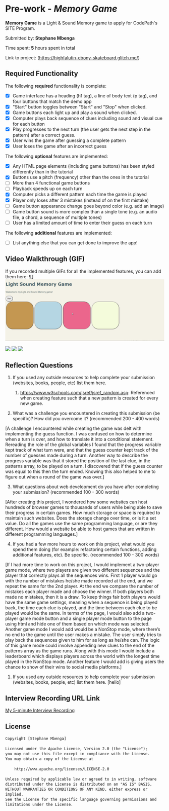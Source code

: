 # Pre-work - *Memory Game*

**Memory Game** is a Light & Sound Memory game to apply for CodePath's SITE Program. 

Submitted by: **Stephane Mbenga**

Time spent: **5** hours spent in total

Link to project: (https://highfalutin-ebony-skateboard.glitch.me/)

## Required Functionality

The following **required** functionality is complete:

* [x] Game interface has a heading (h1 tag), a line of body text (p tag), and four buttons that match the demo app
* [x] "Start" button toggles between "Start" and "Stop" when clicked. 
* [x] Game buttons each light up and play a sound when clicked. 
* [x] Computer plays back sequence of clues including sound and visual cue for each button
* [x] Play progresses to the next turn (the user gets the next step in the pattern) after a correct guess. 
* [x] User wins the game after guessing a complete pattern
* [x] User loses the game after an incorrect guess

The following **optional** features are implemented:

* [x] Any HTML page elements (including game buttons) has been styled differently than in the tutorial
* [x] Buttons use a pitch (frequency) other than the ones in the tutorial
* [ ] More than 4 functional game buttons
* [ ] Playback speeds up on each turn
* [x] Computer picks a different pattern each time the game is played
* [x] Player only loses after 3 mistakes (instead of on the first mistake)
* [ ] Game button appearance change goes beyond color (e.g. add an image)
* [ ] Game button sound is more complex than a single tone (e.g. an audio file, a chord, a sequence of multiple tones)
* [ ] User has a limited amount of time to enter their guess on each turn

The following **additional** features are implemented:

- [ ] List anything else that you can get done to improve the app!

## Video Walkthrough (GIF)

If you recorded multiple GIFs for all the implemented features, you can add them here:
![] <img src='Memory_walkthrough.gif' title='Video Walkthrough' width='' alt='Video Walkthrough' />
 
![](gif2-link-here)
![](gif3-link-here)
![](gif4-link-here)

## Reflection Questions
1. If you used any outside resources to help complete your submission (websites, books, people, etc) list them here. 
    1. https://www.w3schools.com/jsref/jsref_random.asp: Referenced when creating feature such that a new pattern is created for every new game.

2. What was a challenge you encountered in creating this submission (be specific)? How did you overcome it? (recommended 200 - 400 words) 
 
 [A challenge I encountered while creating the game was delt with implementing the guess function.
 I was confused on how to determine when a turn is over, and how to translate it into a conditional statement.
 Rereading the role of the global variables I found that the progress variable kept track of what turn were, 
 and that the guess counter kept track of the number of guesses made during a turn. Another way to describe the 
 progress variable was that it stored the position of the last clue, in the patterns array, to be played on a turn. 
 I discovered that if the guess counter was equal to this then the turn ended. Knowing this also helped to me to 
 figure out when a round of the game was over.] 

3. What questions about web development do you have after completing your submission? (recommended 100 - 300 words) 

[After creating this project, I wondered how some websites can host hundreds of browser games to thousands of users while being able to save their progress in certain games. How much storage or space is required to maintain such websites. Does the storage change over time, or is it a set value. Do 
all the games use the same programming language, or are they different. How would a website be able to host games that are
written in different programming languages.] 

4. If you had a few more hours to work on this project, what would you spend them doing (for example: refactoring certain functions, adding additional features, etc). Be specific. (recommended 100 - 300 words) 

[If I had more time to work on this project, I would implement a two-player game mode, where two players are given two different sequences and the player that correctly plays all the sequences wins. First 1 player would go with the number of mistakes he/she made recorded at the end, and we repeat the same for the 2nd player. At the end we compare the number of mistakes each player made and choose the winner.  If both players both made no mistakes, then it is a draw.  To keep things fair both players would have the same game settings, meaning when a sequence is being played back, the time each clue is played, and the time between each clue to be played would be the same. In terms of the page, I would also add a two-player game mode button and a single player mode button to the page using html and hide one of them based on which mode was selected. Another game mode I would add would be a NonStop mode, where there’s no end to the game until the user makes a mistake. The user simply tries to play back the sequences given to him for as long as he/she can. The logic of this game mode could involve appending new clues to the end of the patterns array as the game runs. Along with this mode I would include a leaderboard which displays players across the world with the longest time played in the NonStop mode. Another feature I would add is giving users the chance to show of their wins to social media platforms.]


1. If you used any outside resources to help complete your submission (websites, books, people, etc) list them here. 
[hello]

## Interview Recording URL Link

[My 5-minute Interview Recording](https://youtu.be/bRPmfKEKdbY)


## License

    Copyright [Stephane Mbenga]

    Licensed under the Apache License, Version 2.0 (the "License");
    you may not use this file except in compliance with the License.
    You may obtain a copy of the License at

        http://www.apache.org/licenses/LICENSE-2.0

    Unless required by applicable law or agreed to in writing, software
    distributed under the License is distributed on an "AS IS" BASIS,
    WITHOUT WARRANTIES OR CONDITIONS OF ANY KIND, either express or implied.
    See the License for the specific language governing permissions and
    limitations under the License.
